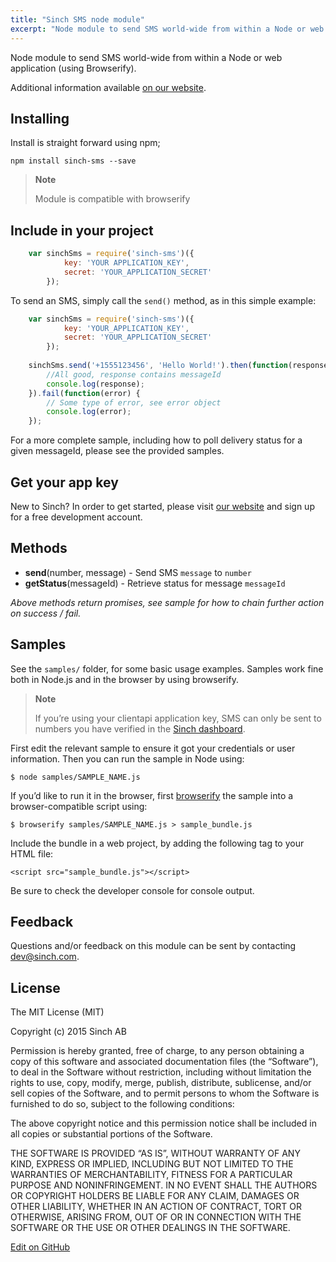 ```yaml
---
title: "Sinch SMS node module"
excerpt: "Node module to send SMS world-wide from within a Node or web application (using Browserify)."
---
```

Node module to send SMS world-wide from within a Node or web application (using Browserify).

Additional information available [on our website](https://www.sinch.com/products/messaging/sms/).

## Installing

Install is straight forward using npm;

```shell
npm install sinch-sms --save
```

> **Note**
> 
> Module is compatible with browserify

## Include in your project

```javascript
    var sinchSms = require('sinch-sms')({
            key: 'YOUR APPLICATION_KEY',
            secret: 'YOUR_APPLICATION_SECRET'
        });
```

To send an SMS, simply call the `send()` method, as in this simple example:

```javascript
    var sinchSms = require('sinch-sms')({
            key: 'YOUR_APPLICATION_KEY',
            secret: 'YOUR_APPLICATION_SECRET'
        });
    
    sinchSms.send('+1555123456', 'Hello World!').then(function(response) {
        //All good, response contains messageId
        console.log(response);
    }).fail(function(error) {
        // Some type of error, see error object
        console.log(error);
    });
```

For a more complete sample, including how to poll delivery status for a given messageId, please see the provided samples.

## Get your app key

New to Sinch? In order to get started, please visit [our website](https://portal.sinch.com/#/signup) and sign up for a free development account.

## Methods

 - **send**(number, message) - Send SMS `message` to `number`
 - **getStatus**(messageId) - Retrieve status for message `messageId`

*Above methods return promises, see sample for how to chain further action on success / fail.*

## Samples

See the `samples/` folder, for some basic usage examples. Samples work fine both in Node.js and in the browser by using browserify.

> **Note** 
> 
> If you’re using your clientapi application key, SMS can only be sent to numbers you have verified in the [Sinch dashboard](https://portal.sinch.com/#/login).

First edit the relevant sample to ensure it got your credentials or user information. Then you can run the sample in Node using:

    $ node samples/SAMPLE_NAME.js

If you’d like to run it in the browser, first [browserify](http://browserify.org) the sample into a browser-compatible script using:

    $ browserify samples/SAMPLE_NAME.js > sample_bundle.js

Include the bundle in a web project, by adding the following tag to your HTML file:

    <script src="sample_bundle.js"></script>

Be sure to check the developer console for console output.

## Feedback

Questions and/or feedback on this module can be sent by contacting <dev@sinch.com>.

## License

The MIT License (MIT)

Copyright (c) 2015 Sinch AB

Permission is hereby granted, free of charge, to any person obtaining a copy of this software and associated documentation files (the “Software”), to deal in the Software without restriction, including without limitation the rights to use, copy, modify, merge, publish, distribute, sublicense, and/or sell copies of the Software, and to permit persons to whom the Software is furnished to do so, subject to the following conditions:

The above copyright notice and this permission notice shall be included in all copies or substantial portions of the Software.

THE SOFTWARE IS PROVIDED “AS IS”, WITHOUT WARRANTY OF ANY KIND, EXPRESS OR IMPLIED, INCLUDING BUT NOT LIMITED TO THE WARRANTIES OF MERCHANTABILITY, FITNESS FOR A PARTICULAR PURPOSE AND NONINFRINGEMENT. IN NO EVENT SHALL THE AUTHORS OR COPYRIGHT HOLDERS BE LIABLE FOR ANY CLAIM, DAMAGES OR OTHER LIABILITY, WHETHER IN AN ACTION OF CONTRACT, TORT OR OTHERWISE, ARISING FROM, OUT OF OR IN CONNECTION WITH THE SOFTWARE OR THE USE OR OTHER DEALINGS IN THE SOFTWARE.


<a class="gitbutton pill" target="_blank" href="https://github.com/sinch/docs/blob/master/docs/tutorials/javascript/sinch-sms-node-module.md"><span class="fab fa-github"></span>Edit on GitHub</a>